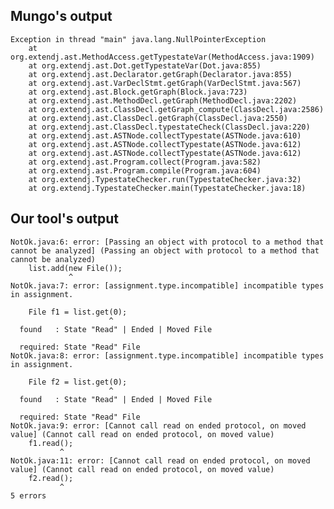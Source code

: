 ## Mungo's output

```
Exception in thread "main" java.lang.NullPointerException
	at org.extendj.ast.MethodAccess.getTypestateVar(MethodAccess.java:1909)
	at org.extendj.ast.Dot.getTypestateVar(Dot.java:855)
	at org.extendj.ast.Declarator.getGraph(Declarator.java:855)
	at org.extendj.ast.VarDeclStmt.getGraph(VarDeclStmt.java:567)
	at org.extendj.ast.Block.getGraph(Block.java:723)
	at org.extendj.ast.MethodDecl.getGraph(MethodDecl.java:2202)
	at org.extendj.ast.ClassDecl.getGraph_compute(ClassDecl.java:2586)
	at org.extendj.ast.ClassDecl.getGraph(ClassDecl.java:2550)
	at org.extendj.ast.ClassDecl.typestateCheck(ClassDecl.java:220)
	at org.extendj.ast.ASTNode.collectTypestate(ASTNode.java:610)
	at org.extendj.ast.ASTNode.collectTypestate(ASTNode.java:612)
	at org.extendj.ast.ASTNode.collectTypestate(ASTNode.java:612)
	at org.extendj.ast.Program.collect(Program.java:582)
	at org.extendj.ast.Program.compile(Program.java:604)
	at org.extendj.TypestateChecker.run(TypestateChecker.java:32)
	at org.extendj.TypestateChecker.main(TypestateChecker.java:18)```

## Our tool's output

```
NotOk.java:6: error: [Passing an object with protocol to a method that cannot be analyzed] (Passing an object with protocol to a method that cannot be analyzed)
    list.add(new File());
             ^
NotOk.java:7: error: [assignment.type.incompatible] incompatible types in assignment.
    File f1 = list.get(0);
                      ^
  found   : State "Read" | Ended | Moved File
  required: State "Read" File
NotOk.java:8: error: [assignment.type.incompatible] incompatible types in assignment.
    File f2 = list.get(0);
                      ^
  found   : State "Read" | Ended | Moved File
  required: State "Read" File
NotOk.java:9: error: [Cannot call read on ended protocol, on moved value] (Cannot call read on ended protocol, on moved value)
    f1.read();
           ^
NotOk.java:11: error: [Cannot call read on ended protocol, on moved value] (Cannot call read on ended protocol, on moved value)
    f2.read();
           ^
5 errors```
